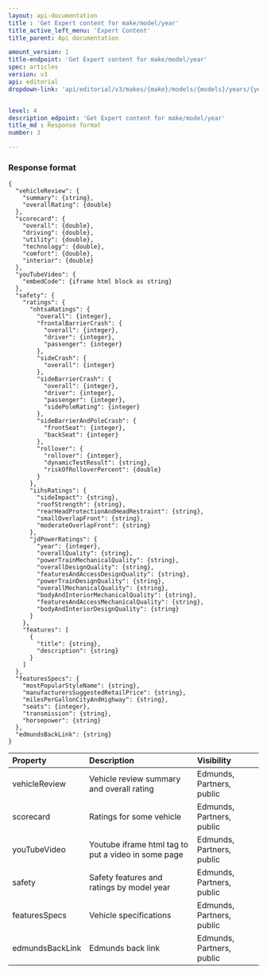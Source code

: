 ```yaml
---
layout: api-documentation
title : 'Get Expert content for make/model/year'
title_active_left_menu: 'Expert Content'
title_parent: Api documentation

amount_version: 1
title-endpoint: 'Get Expert content for make/model/year'
spec: articles
version: v3
api: editorial
dropdown-link: 'api/editorial/v3/makes/{make}/models/{models}/years/{year}/expertcontent'


level: 4
description_edpoint: 'Get Expert content for make/model/year'
title_md : Response format
number: 3

---
```



### Response format

    {
      "vehicleReview": {
        "summary": {string},
        "overallRating": {double}
      },
      "scorecard": {
        "overall": {double},
        "driving": {double},
        "utility": {double},
        "technology": {double},
        "comfort": {double},
        "interior": {double}
      },
      "youTubeVideo": {
        "embedCode": {iframe html block as string}
      },
      "safety": {
        "ratings": {
          "nhtsaRatings": {
            "overall": {integer},
            "frontalBarrierCrash": {
              "overall": {integer},
              "driver": {integer},
              "passenger": {integer}
            },
            "sideCrash": {
              "overall": {integer}
            },
            "sideBarrierCrash": {
              "overall": {integer},
              "driver": {integer},
              "passenger": {integer},
              "sidePoleRating": {integer}
            },
            "sideBarrierAndPoleCrash": {
              "frontSeat": {integer},
              "backSeat": {integer}
            },
            "rollover": {
              "rollover": {integer},
              "dynamicTestResult": {string},
              "riskOfRolloverPercent": {double}
            }
          },
          "iihsRatings": {
            "sideImpact": {string},
            "roofStrength": {string},
            "rearHeadProtectionAndHeadRestraint": {string},
            "smallOverlapFront": {string},
            "moderateOverlapFront": {string}
          },
          "jdPowerRatings": {
            "year": {integer},
            "overallQuality": {string},
            "powerTrainMechanicalQuality": {string},
            "overallDesignQuality": {string},
            "featuresAndAccessDesignQuality": {string},
            "powerTrainDesignQuality": {string},
            "overallMechanicalQuality": {string},
            "bodyAndInteriorMechanicalQuality": {string},
            "featuresAndAccessMechanicalQuality": {string},
            "bodyAndInteriorDesignQuality": {string}
          }
        },
        "features": [
          {
            "title": {string},
            "description": {string}
          }
        ]
      },
      "featuresSpecs": {
        "mostPopularStyleName": {string},
        "manufacturersSuggestedRetailPrice": {string},
        "milesPerGallonCityAndHighway": {string},
        "seats": {integer},
        "transmission": {string},
        "horsepower": {string}
      },
      "edmundsBackLink": {string}
    }

| Property                      | Description                                               | Visibility                |
|:------------------------------|:----------------------------------------------------------|:--------------------------|
| vehicleReview                 | Vehicle review summary and overall rating                 | Edmunds, Partners, public |
| scorecard                     | Ratings for some vehicle                                  | Edmunds, Partners, public |
| youTubeVideo                  | Youtube iframe html tag to put a video in some page       | Edmunds, Partners, public |
| safety                        | Safety features and ratings by model year                 | Edmunds, Partners, public |
| featuresSpecs                 | Vehicle specifications                                    | Edmunds, Partners, public |
| edmundsBackLink               | Edmunds back link                                         | Edmunds, Partners, public |
